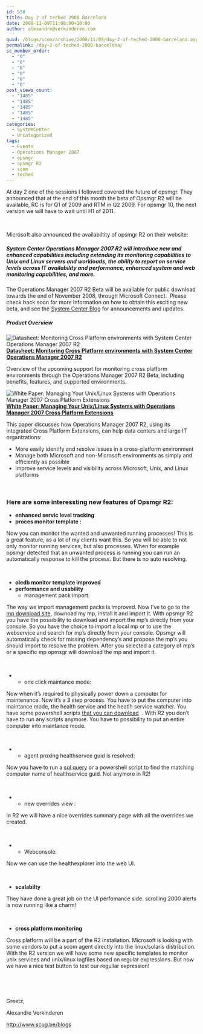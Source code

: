 ```yaml
---
id: 538
title: Day 2 of teched 2008 Barcelona
date: 2008-11-09T11:08:00+10:00
author: alexandre@verkinderen.com

guid: /blogs/scom/archive/2008/11/09/day-2-of-teched-2008-barcelona.aspx
permalink: /day-2-of-teched-2008-barcelona/
sc_member_order:
  - "0"
  - "0"
  - "0"
  - "0"
  - "0"
  - "0"
post_views_count:
  - "1485"
  - "1485"
  - "1485"
  - "1485"
  - "1485"
categories:
  - SystemCenter
  - Uncategorized
tags:
  - Events
  - Operations Manager 2007
  - opsmgr
  - opsmgr R2
  - scom
  - teched
---
```

At day 2 one of the sessions I followed covered the future of opsmgr. They announced that at the end of this month the beta of Opsmgr R2 will be available, RC is for Q1 of 2009 and RTM in Q2 2009. For opsmgr 10, the next version we will have to wait until H1 of 2011.

&nbsp;

Microsoft also announced the availabiltity of opsmgr R2 on their website:

##### System Center Operations Manager 2007 R2 will introduce new and enhanced capabilities including extending its monitoring capabilities to Unix and Linux servers and workloads, the ability to report on service levels across IT availability and performance, enhanced system and web monitoring capabilities, and more.

The Operations Manager 2007 R2 Beta will be available for public download towards the end of November 2008, through Microsoft Connect.&nbsp; Please check back soon for more information on how to obtain this exciting new beta, and see the [System Center Blog](http://blogs.technet.com/systemcenter/) for announcements and updates.

##### Product Overview

[<img alt="Datasheet: Monitoring Cross Platform environments with System Center Operations Manager 2007 R2" src="http://i.technet.microsoft.com/dd239186.articles_20%28en-us,MSDN.10%29.gif" align="left" border="0" />](http://download.microsoft.com/download/3/a/0/3a07504e-905e-4ae4-8e46-564b774cd354/OpsMgrCrossPlatDS_Aug2008.pdf)  
[**Datasheet: Monitoring Cross Platform environments with System Center Operations Manager 2007 R2**](http://download.microsoft.com/download/3/a/0/3a07504e-905e-4ae4-8e46-564b774cd354/OpsMgrCrossPlatDS_Aug2008.pdf)

Overview of the upcoming support for monitoring cross platform environments through the Operations Manager 2007 R2 Beta, including benefits, features, and supported environments.

[<img alt="White Paper: Managing Your Unix/Linux Systems with Operations Manager 2007 Cross Platform Extensions" src="http://i.technet.microsoft.com/dd239186.articles_20%28en-us,MSDN.10%29.gif" align="left" border="0" />](http://download.microsoft.com/download/3/4/f/34f0eb37-66fa-4245-9694-2fbabaf960fe/OpsMgrCrossPlatWP_Aug2008.pdf)  
[**White Paper: Managing Your Unix/Linux Systems with Operations Manager 2007 Cross Platform Extensions**](http://download.microsoft.com/download/3/4/f/34f0eb37-66fa-4245-9694-2fbabaf960fe/OpsMgrCrossPlatWP_Aug2008.pdf)

This paper discusses how Operations Manager 2007 R2, using its integrated Cross Platform Extensions, can help data centers and large IT organizations:

  * More easily identify and resolve issues in a cross-platform environment 
  * Manage both Microsoft and non-Microsoft environments as simply and efficiently as possible 
  * Improve service levels and visibility across Microsoft, Unix, and Linux platforms 

&nbsp;

### Here are some interessting new features of Opsmgr R2:

  * **enhanced servic level tracking** 
  * **proces monitor template :** 

Now you can monitor the wanted and unwanted running processes! This is a great feature, as a lot of my clients want this. So you will be able to not only monitor running services, but also processes. When for example opsmgr detected that an unwanted process is running you can run an automatically response to kill the process. But there is no auto resolving.

&nbsp;

  * **oledb monitor template improved** 
  * **performance and usability** 
      * management pack import: 

The way we import management packs is improved. Now I&rsquo;ve to go to the [mp download site](http://technet.microsoft.com/en-us/opsmgr/cc539535.aspx), downoad my mp, install it and import it. With opsmgr R2 you have the possibility to download and import the mp&rsquo;s directly from your console. So you have the choice to import a local mp or to use the webservice and search for mp&rsquo;s directly from your console. Opsmgr will automatically check for missing dependency&rsquo;s and propose the mp&rsquo;s you should import to resolve the problem. After you selected a category of mp&rsquo;s or a specific mp opmsgr will download the mp and import it.

&nbsp;

  * &nbsp; 
      * one click maintance mode: 

Now when it&rsquo;s required to physically power down a computer for maintenance. Now it&rsquo;s a 3 step process. You have to put the computer into maintance mode, the health service and the heatlh service watcher. You have some powershell scripts [that you can download](http://blogs.technet.com/cliveeastwood/archive/2007/09/18/agentmm-a-command-line-tool-to-place-opsmgr-agents-into-maintenance-mode.aspx)&nbsp; . With R2 you don&rsquo;t have to run any scripts anymore. You have to possibility to put an entire computer into maintance mode.

&nbsp;

  * &nbsp; 
      * agent proxing healthservce guid is resolved: 

Now you have to run a [sql query](/blogs/scom/archive/2008/07/17/how-to-find-match-the-guid-to-an-agent.aspx) or a powershell script to find the matching computer name of healthservice guid. Not anymore in R2!

&nbsp;

  * &nbsp; 
      * new overrides view : 

In R2 we will have a nice overrides summary page with all the overrides we created.

&nbsp;

  * &nbsp; 
      * Webconsole: 

Now we can use the healthexplorer into the web UI.

&nbsp;

  * **scalabilty** 

They have done a great job on the UI perfomance side. scrolling 2000 alerts is now running like a charm!

&nbsp;

  * **cross platform monitoring** 

Cross platform will be a part of the R2 installation. Microsoft is looking with some vendors to put a scom agent directly into the linux/solaris distribution. With the R2 version we will have some new specific templates to monitor unix services and unix/linux logfiles based on regular expressions. But now we have a nice test button to test our regullar expression!

&nbsp;

&nbsp;

Greetz,

Alexandre Verkinderen

<http://www.scug.be/blogs>
